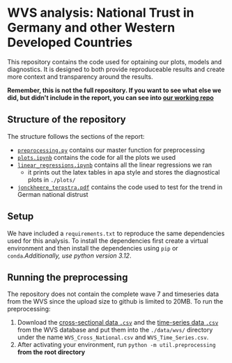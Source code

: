 # WVS analysis: National Trust in Germany and other Western Developed Countries
This repository contains the code used for optaining our plots, models and diagnostics. It is designed to both provide reproduceable results and create more context and transparency around the results.

**Remember, this is not the full repository. If you want to see what else we did, but didn't include in the report, you can see into [our working repo](https://github.com/ekaba007/world_value)**

## Structure of the repository
The structure follows the sections of the report:
- [`preprocessing.py`](./utils/preprocessing.py) contains our master function for preprocessing
- [`plots.ipynb`](plots.ipynb) contains the code for all the plots we used
- [`linear_regressions.ipynb`](linear_regressions.ipynb) contains all the linear regressions we ran
    - it prints out the latex tables in apa style and stores the diagnostical plots in `./plots/`
- [`jonckheere_terpstra.pdf`](jonckheere_terpstra.pdf) contains the code used to test for the trend in German national distrust

## Setup
We have included a `requirements.txt` to reproduce the same dependencies used for this analysis. To install the dependencies first create a virtual environment and then install the dependencies using `pip` or `conda`.*Additionally, use python version 3.12*.

## Running the preprocessing
The repository does not contain the complete wave 7 and timeseries data from the WVS since the upload size to github is limited to 20MB. To run the preprocessing:
1. Download the [cross-sectional data `.csv`](https://www.worldvaluessurvey.org/WVSDocumentationWV7.jsp) and the [time-series data `.csv`](https://www.worldvaluessurvey.org/WVSDocumentationWVL.jsp) from the WVS database and put them into the `./data/wvs/` directory under the name `WVS_Cross_National.csv` and `WVS_Time_Series.csv`. 
2. After activating your environment, run `python -m util.preprocessing` **from the root directory**


